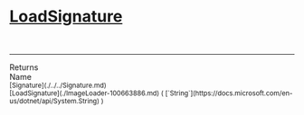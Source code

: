 # [LoadSignature](./ImageLoader-100663886.md)


<br>
<hr>
Returns<img width=550/>Name
<br>
<sub>[Signature](./../../Signature.md)</sub><img width=500/><sub>[LoadSignature](./ImageLoader-100663886.md) ( [`String`](https://docs.microsoft.com/en-us/dotnet/api/System.String) )</sub><br>



